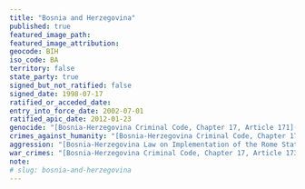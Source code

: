 ```yaml
---
title: "Bosnia and Herzegovina"
published: true
featured_image_path:
featured_image_attribution:
geocode: BIH
iso_code: BA
territory: false
state_party: true
signed_but_not_ratified: false
signed_date: 1998-07-17
ratified_or_acceded_date:
entry_into_force_date: 2002-07-01
ratified_apic_date: 2012-01-23
genocide: "[Bosnia-Herzegovina Criminal Code, Chapter 17, Article 171](https://iccdb.hrlc.net/data/doc/118/keyword/46/)"
crimes_against_humanity: "[Bosnia-Herzegovina Criminal Code, Chapter 17, Article 172](https://iccdb.hrlc.net/data/doc/118/keyword/13/)"
aggression: "[Bosnia-Herzegovina Law on Implementation of the Rome Statute of the International Criminal Court and Cooperation with the International Criminal Court, Article 2](http://iccdb.webfactional.com/documents/implementations/pdf/BH_Law_on_Implementation_of_the_Rome_Statute_ENG.pdf)"
war_crimes: "[Bosnia-Herzegovina Criminal Code, Chapter 17, Article 173](https://iccdb.hrlc.net/data/doc/118/keyword/145/)"
note:
# slug: bosnia-and-herzegovina
---
```

